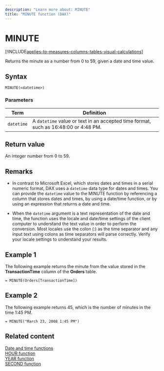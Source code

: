 ```yaml
---
description: "Learn more about: MINUTE"
title: "MINUTE function (DAX)"
---
```

# MINUTE

[!INCLUDE[applies-to-measures-columns-tables-visual-calculations](includes/applies-to-measures-columns-tables-visual-calculations.md)]

Returns the minute as a number from 0 to 59, given a date and time value.  
  
## Syntax  
  
```dax
MINUTE(<datetime>)  
```
  
### Parameters  
  
|Term|Definition|  
|--------|--------------|  
|`datetime`|A `datetime` value or text in an accepted time format, such as 16:48:00 or 4:48 PM.|  
  
## Return value

An integer number from 0 to 59.  
  
## Remarks

- In contrast to Microsoft Excel, which stores dates and times in a serial numeric format, DAX uses a `datetime` data type for dates and times. You can provide the `datetime` value to the MINUTE function by referencing a column that stores dates and times, by using a date/time function, or by using an expression that returns a date and time.  
  
- When the `datetime` argument is a text representation of the date and time, the function uses the locale and date/time settings of the client computer to understand the text value in order to perform the conversion. Most locales use the colon (:) as the time separator and any input text using colons as time separators will parse correctly. Verify your locale settings to understand your results.  
  
## Example 1

The following example returns the minute from the value stored in the **TransactionTime** column of the **Orders** table.  
  
```dax
= MINUTE(Orders[TransactionTime])  
```
  
## Example 2

The following example returns 45, which is the number of minutes in the time 1:45 PM.  
  
```dax
= MINUTE("March 23, 2008 1:45 PM")  
```
  
## Related content

[Date and time functions](date-and-time-functions-dax.md)  
[HOUR function](hour-function-dax.md)  
[YEAR function](year-function-dax.md)  
[SECOND function](second-function-dax.md)  
